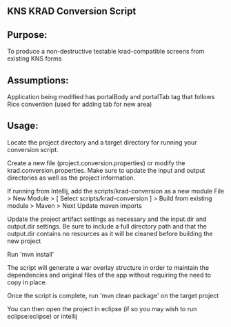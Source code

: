 KNS KRAD Conversion Script
---

Purpose:
---
To produce a non-destructive testable krad-compatible screens from existing KNS forms

Assumptions:
---
Application being modified has portalBody and portalTab tag that follows Rice convention (used for adding tab for new area)


Usage:
---
Locate the project directory and a target directory for running your conversion script.

Create a new file (project.conversion.properties) or modify the krad.conversion.properties.  Make sure to update the input
and output directories as well as the project information.

If running from Intellij, add the scripts/krad-conversion as a new module
    File > New Module > [ Select scripts/krad-conversion ]  > Build from existing module > Maven > Next
    Update maven imports

Update the project artifact settings as necessary and the input.dir and output.dir settings.  Be sure to include
a full directory path and that the output.dir contains no resources as it will be cleaned before building the new project

Run 'mvn install'

The script will generate a war overlay structure in order to maintain the dependencies and original files of the app
without requiring the need to copy in place.

Once the script is complete, run 'mvn clean package' on the target project

You can then open the project in eclipse (if so you may wish to run eclipse:eclipse) or intellij
